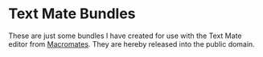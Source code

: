 Text Mate Bundles
=================

These are just some bundles I have created for use with the Text Mate 
editor from [Macromates](http://macromates.com/). They are hereby 
released into the public domain.
